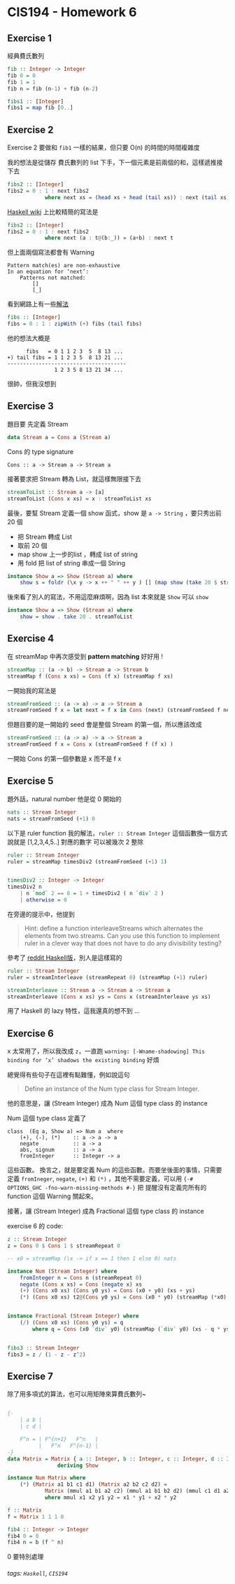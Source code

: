 # CIS194 - Homework 6

## Exercise 1

經典費氏數列

```Haskell
fib :: Integer -> Integer
fib 0 = 0
fib 1 = 1
fib n = fib (n-1) + fib (n-2)
```

```Haskell
fibs1 :: [Integer]
fibs1 = map fib [0..]
```

## Exercise 2

Exercise 2 要做和 `fib1` 一樣的結果，但只要 O\(n\) 的時間的時間複雜度

我的想法是從儲存 費氏數列的 list 下手，下一個元素是前兩個的和，這樣遞推接下去

```Haskell
fibs2 :: [Integer]
fibs2 = 0 : 1 : next fibs2
			where next xs = (head xs + head (tail xs)) : next (tail xs)
```
[Haskell wiki](https://wiki.haskell.org/The_Fibonacci_sequence#With_iterate) 上比較精簡的寫法是

```Haskell
fibs2 :: [Integer]
fibs2 = 0 : 1 : next fibs2
			where next (a : t@(b:_)) = (a+b) : next t
```

但上面兩個寫法都會有 Warning
```
Pattern match(es) are non-exhaustive
In an equation for ‘next’:
    Patterns not matched:
        []
        [_]
```


看到網路上有一些[解法](https://stackoverflow.com/questions/1105765/generating-fibonacci-numbers-in-haskell)

```Haskell
fibs :: [Integer]
fibs = 0 : 1 : zipWith (+) fibs (tail fibs)
```

他的想法大概是
```
      fibs   = 0 1 1 2 3  5  8 13 ...
+) tail fibs = 1 1 2 3 5  8 13 21 ...
--------------------------------------
               1 2 3 5 8 13 21 34 ...
```
很帥，但我沒想到



## Exercise 3

題目要 先定義 Stream
```Haskell
data Stream a = Cons a (Stream a)
```

Cons 的 type signature
```
Cons :: a -> Stream a -> Stream a
```

接著要求把 Stream 轉為 List，就這樣無限接下去
```Haskell
streamToList :: Stream a -> [a]
streamToList (Cons x xs) = x : streamToList xs
```


最後，要幫 Stream 定義一個 show 函式，show 是 `a -> String` ，要只秀出前 20 個
* 把 Stream 轉成 List
* 取前 20 個
* map show 上一步的list ，轉成 list of string
* 用 fold 把 list of string 串成一個 String

```Haskell
instance Show a => Show (Stream a) where
    show s = foldr (\x y -> x ++ " " ++ y ) [] (map show (take 20 $ streamToList s))
```

後來看了別人的寫法，不用這麼麻煩啊，因為 list 本來就是 `Show` 可以 `show`

```Haskell
instance Show a => Show (Stream a) where
    show = show . take 20 . streamToList
```



## Exercise 4

在 streamMap 中再次感受到 **pattern matching** 好好用 !
```Haskell
streamMap :: (a -> b) -> Stream a -> Stream b
streamMap f (Cons x xs) = Cons (f x) (streamMap f xs)
```


一開始我的寫法是
```Haskell
streamFromSeed :: (a -> a) -> a -> Stream a
streamFromSeed f x = let next = f x in Cons (next) (streamFromSeed f next)
```
但題目要的是一開始的 seed 會是整個 Stream 的第一個，所以應該改成
```Haskell
streamFromSeed :: (a -> a) -> a -> Stream a
streamFromSeed f x = Cons x (streamFromSeed f (f x) )
```
一開始 Cons 的第一個參數是 x 而不是 f x



## Exercise 5

題外話，natural number 他是從 0 開始的
```Haskell
nats :: Stream Integer
nats = streamFromSeed (+1) 0
```

以下是 ruler function 我的解法，```ruler :: Stream Integer```
這個函數換一個方式說就是 [1,2,3,4,5..] 對應的數字 可以被幾次 2 整除
```Haskell
ruler :: Stream Integer
ruler = streamMap timesDiv2 (streamFromSeed (+1) 1)


timesDiv2 :: Integer -> Integer
timesDiv2 n 
    | n `mod` 2 == 0 = 1 + timesDiv2 ( n `div` 2 )
    | otherwise = 0
```

在旁邊的提示中，他提到

> Hint: define a function interleaveStreams which alternates the elements from two streams. Can you use this function to implement ruler in a clever way that does not have to do any divisibility testing?

參考了 [reddit Haskell版](https://www.reddit.com/r/haskell/comments/b559cu/questions_about_implementing_the_ruler_function/)，別人是這樣寫的

```Haskell
ruler :: Stream Integer
ruler = streamInterleave (streamRepeat 0) (streamMap (+1) ruler)

streamInterleave :: Stream a -> Stream a -> Stream a
streamInterleave (Cons x xs) ys = Cons x (streamInterleave ys xs)
```

用了 Haskell 的 lazy 特性，這我還真的想不到 ...


## Exercise 6

x 太常用了，所以我改成 `z`，一直跑 `warning: [-Wname-shadowing] This binding for ‘x’ shadows the existing binding` 好煩

總覺得有些句子在這裡有點難懂，例如說這句

> Define an instance of the Num type class for Stream Integer.
> 

他的意思是，讓 \(Stream Integer\) 成為 Num 這個 type class 的 instance

Num 這個 type class 定義了
```
class  (Eq a, Show a) => Num a  where
    (+), (-), (*)    :: a -> a -> a
    negate           :: a -> a
    abs, signum      :: a -> a
    fromInteger      :: Integer -> a
```
這些函數。 換言之，就是要定義 Num 的這些函數。而要坐後面的事情，只需要定義 `fromIneger`, `negate`, `(+)` 和 `(*)` ，其他不需要定義，可以用 `{-# OPTIONS_GHC -fno-warn-missing-methods #-}` 把 提醒沒有定義完所有的 function 這個 Warning 關起來。



接著，讓 \(Stream Integer\) 成為 Fractional 這個 type class 的 instance

exercise 6 的 code:
```Haskell
z :: Stream Integer
z = Cons 0 $ Cons 1 $ streamRepeat 0

-- x0 = streamMap (\x -> if x == 1 then 1 else 0) nats

instance Num (Stream Integer) where
    fromInteger n = Cons n (streamRepeat 0)
    negate (Cons x xs) = Cons (negate x) xs 
    (+) (Cons x0 xs) (Cons y0 ys) = Cons (x0 + y0) (xs + ys)
    (*) (Cons x0 xs) t2@(Cons y0 ys) = Cons (x0 * y0) (streamMap (*x0) ys + xs * t2)


instance Fractional (Stream Integer) where
    (/) (Cons x0 xs) (Cons y0 ys) = q 
        where q = Cons (x0 `div` y0) (streamMap (`div` y0) (xs - q * ys))


fibs3 :: Stream Integer
fibs3 = z / (1 - z - z^2)
```

## Exercise 7

除了用多項式的算法，也可以用矩陣來算費氏數列\~

```Haskell

{-
    | a b |
    | c d |

    F^n = | F^{n+1}   F^n   |
          |   F^n   F^{n-1} |
-}
data Matrix = Matrix { a :: Integer, b :: Integer, c :: Integer, d :: Integer} 
                deriving Show

instance Num Matrix where
    (*) (Matrix a1 b1 c1 d1) (Matrix a2 b2 c2 d2) = 
            Matrix (mmul a1 b1 a2 c2) (mmul a1 b1 b2 d2) (mmul c1 d1 a2 c2) (mmul c1 d1 b2 d2)
            where mmul x1 x2 y1 y2 = x1 * y1 + x2 * y2 

f :: Matrix
f = Matrix 1 1 1 0

fib4 :: Integer -> Integer
fib4 0 = 0
fib4 n = b (f ^ n)
```

0 要特別處理


###### tags: `Haskell`, `CIS194`